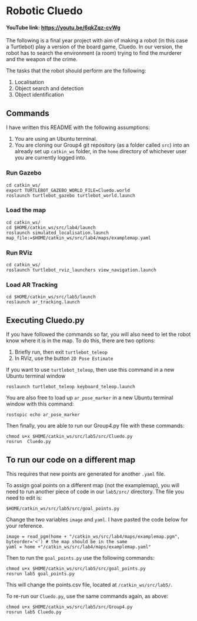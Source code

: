 # Robotic Cluedo
#### YouTube link: <https://youtu.be/6qkZqz-cvWg>

The following is a final year project with aim of making a robot (in this case a Turtlebot) play a version of the board game, Cluedo. In our version, the robot has to search the environment (a room) trying to find the murderer and the weapon of the crime.

The tasks that the robot should perform are the following:

1. Localisation
2. Object search and detection
3. Object identification

## Commands

I have written this README with the following assumptions:

1. You are using an Ubuntu terminal.
2. You are cloning our Group4 git repository (as a folder called `src`) into an already set up `catkin_ws` folder, in the `home` directory of whichever user you are currently logged into.

### Run Gazebo
```
cd catkin_ws/
export TURTLEBOT_GAZEBO_WORLD_FILE=Cluedo.world
roslaunch turtlebot_gazebo turtlebot_world.launch
```
### Load the map
```
cd catkin_ws/
cd $HOME/catkin_ws/src/lab4/launch
roslaunch simulated_localisation.launch map_file:=$HOME/catkin_ws/src/lab4/maps/examplemap.yaml
```
### Run RViz
```
cd catkin_ws/
roslaunch turtlebot_rviz_launchers view_navigation.launch
```
### Load AR Tracking
```
cd $HOME/catkin_ws/src/lab5/launch
roslaunch ar_tracking.launch
```
## Executing Cluedo.py
If you have followed the commands so far, you will also need to let the robot know where it is in the map. To do this, there are two options:

1. Briefly run, then exit `turtlebot_teleop `
2. In RViz, use the button `2D Pose Estimate`

If you want to use `turtlebot_teleop`, then use this command in a new Ubuntu terminal window

```
roslaunch turtlebot_teleop keyboard_teleop.launch
```

You are also free to load up `ar_pose_marker` in a new Ubuntu terminal window with this command:

```
rostopic echo ar_pose_marker
```

Then finally, you are able to run our Group4.py file with these commands:

```
chmod u+x $HOME/catkin_ws/src/lab5/src/Cluedo.py
rosrun  Cluedo.py
```


## To run our code on a different map
This requires that new points are generated for another `.yaml` file.

To assign goal points on a different map (not the examplemap), you will need to run another piece of code in our `lab5/src/` directory. The file you need to edit is:

```
$HOME/catkin_ws/src/lab5/src/goal_points.py
```

Change the two variables `image` and `yaml`. I have pasted the code below for your reference.

```
image = read_pgm(home + "/catkin_ws/src/lab4/maps/examplemap.pgm", byteorder='<') # the map should be in the same
yaml = home +"/catkin_ws/src/lab4/maps/examplemap.yaml"
```

Then to run the `goal_points.py` use the following commands:

```
chmod u+x $HOME/catkin_ws/src/lab5/src/goal_points.py
rosrun lab5 goal_points.py
```
This will change the points.csv file, located at `/catkin_ws/src/lab5/`.

To re-run our `Cluedo.py`, use the same commands again, as above:

```
chmod u+x $HOME/catkin_ws/src/lab5/src/Group4.py
rosrun lab5 Cluedo.py
```
